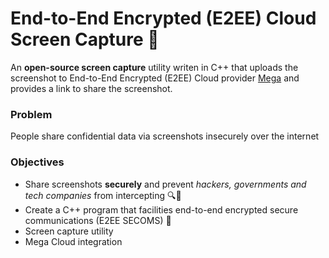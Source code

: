 # End-to-End Encrypted (E2EE) Cloud Screen Capture 🔐
 An **open-source screen capture** utility writen in C++ that uploads the screenshot to End-to-End Encrypted (E2EE) Cloud provider [Mega](https://mega.nz) and provides a link to share the screenshot.


### Problem
People share confidential data via screenshots insecurely over the internet

### Objectives
- Share screenshots **securely** and prevent *hackers, governments and tech companies* from intercepting 🔍👀
- Create a C++ program that facilities end-to-end encrypted secure communications (E2EE SECOMS) 🔐
- Screen capture utility
- Mega Cloud integration
